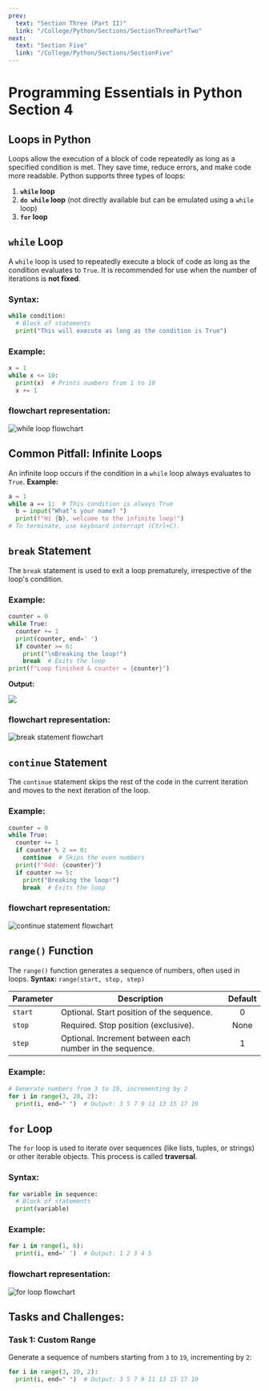 ```yaml
---
prev:
  text: "Section Three (Part II)"
  link: "/College/Python/Sections/SectionThreePartTwo"
next:
  text: "Section Five"
  link: "/College/Python/Sections/SectionFive"
---
```


# Programming Essentials in Python Section 4

## Loops in Python

Loops allow the execution of a block of code repeatedly as long as a specified condition is met. They save time, reduce errors, and make code more readable. Python supports three types of loops:

1. **`while` loop**
2. **`do while` loop** (not directly available but can be emulated using a `while` loop)
3. **`for` loop**

## `while` Loop

A `while` loop is used to repeatedly execute a block of code as long as the condition evaluates to `True`.
It is recommended for use when the number of iterations is **not fixed**.

### Syntax:

```python
while condition:
  # Block of statements
  print("This will execute as long as the condition is True")
```

### Example:

```python
x = 1
while x <= 10:
  print(x)  # Prints numbers from 1 to 10
  x += 1
```

### flowchart representation:

![while loop flowchart](../imgs/figure1.png)

## Common Pitfall: Infinite Loops

An infinite loop occurs if the condition in a `while` loop always evaluates to `True`.
**Example:**

```python
a = 1
while a == 1:  # This condition is always True
  b = input("What’s your name? ")
  print(f"Hi {b}, welcome to the infinite loop!")
# To terminate, use keyboard interrupt (Ctrl+C).
```

## `break` Statement

The `break` statement is used to exit a loop prematurely, irrespective of the loop's condition.

### Example:

```python
counter = 0
while True:
  counter += 1
  print(counter, end=' ')
  if counter >= 6:
    print("\nBreaking the loop!")
    break  # Exits the loop
print(f"Loop finished & counter = {counter}")
```

**Output:**

![](../imgs/code25.png)

### flowchart representation:

![break statement flowchart](../imgs/figure2.png)

## `continue` Statement

The `continue` statement skips the rest of the code in the current iteration and moves to the next iteration of the loop.

### Example:

```python
counter = 0
while True:
  counter += 1
  if counter % 2 == 0:
    continue  # Skips the even numbers
  print(f"Odd: {counter}")
  if counter >= 5:
    print("Breaking the loop!")
    break  # Exits the loop
```

### flowchart representation:

![continue statement flowchart](../imgs/figure3.png)

## `range()` Function

The `range()` function generates a sequence of numbers, often used in loops.
**Syntax:** `range(start, stop, step)`

| Parameter | Description                                              | Default |
| --------- | -------------------------------------------------------- | :-----: |
| `start`   | Optional. Start position of the sequence.                | 0       |
| `stop`    | Required. Stop position (exclusive).                     | None    |
| `step`    | Optional. Increment between each number in the sequence. | 1       |

### Example:

```python
# Generate numbers from 3 to 19, incrementing by 2
for i in range(3, 20, 2):
  print(i, end=" ")  # Output: 3 5 7 9 11 13 15 17 19
```

## `for` Loop

The `for` loop is used to iterate over sequences (like lists, tuples, or strings) or other iterable objects. This process is called **traversal**.

### Syntax:

```python
for variable in sequence:
  # Block of statements
  print(variable)
```

### Example:

```python
for i in range(1, 6):
  print(i, end=' ')  # Output: 1 2 3 4 5
```

### flowchart representation:

![for loop flowchart](../imgs/figure4.png)

## Tasks and Challenges:

### Task 1: Custom Range

Generate a sequence of numbers starting from `3` to `19`, incrementing by `2`:

```python
for i in range(3, 20, 2):
  print(i, end=" ")  # Output: 3 5 7 9 11 13 15 17 19
```
